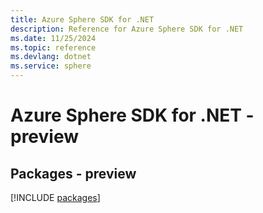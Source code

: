```yaml
---
title: Azure Sphere SDK for .NET
description: Reference for Azure Sphere SDK for .NET
ms.date: 11/25/2024
ms.topic: reference
ms.devlang: dotnet
ms.service: sphere
---
```

# Azure Sphere SDK for .NET - preview
## Packages - preview
[!INCLUDE [packages](sphere-index.md)]